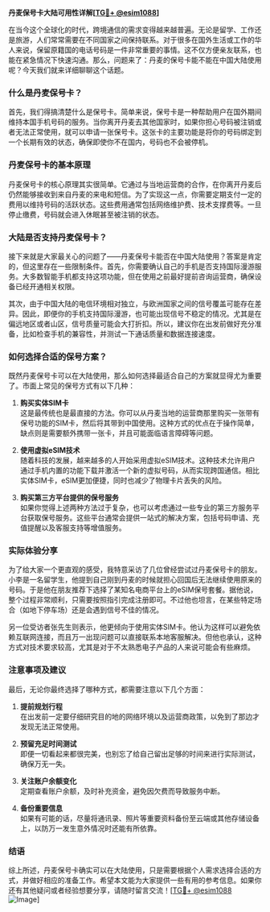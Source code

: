 **丹麦保号卡大陆可用性详解[[TG💪+ @esim1088](https://t.me/s/esim1088)]**

在当今这个全球化的时代，跨境通信的需求变得越来越普遍。无论是留学、工作还是旅游，人们常常需要在不同国家之间保持联系。对于很多在国外生活或工作的华人来说，保留原籍国的电话号码是一件非常重要的事情。这不仅方便亲友联系，也能在紧急情况下快速沟通。那么，问题来了：丹麦的保号卡能不能在中国大陆使用呢？今天我们就来详细聊聊这个话题。

### 什么是丹麦保号卡？

首先，我们得搞清楚什么是保号卡。简单来说，保号卡是一种帮助用户在国外期间维持本国手机号码的服务。当你离开丹麦去其他国家时，如果你担心号码被注销或者无法正常使用，就可以申请一张保号卡。这张卡的主要功能是将你的号码绑定到一个长期有效的状态，确保即使你不在国内，号码也不会被停机。

### 丹麦保号卡的基本原理

丹麦保号卡的核心原理其实很简单。它通过与当地运营商的合作，在你离开丹麦后仍然能够接收到来自丹麦的来电和短信。为了实现这一点，你需要定期支付一定的费用以维持号码的活跃状态。这些费用通常包括网络维护费、技术支撑费等。一旦停止缴费，号码就会进入休眠甚至被注销的状态。

### 大陆是否支持丹麦保号卡？

接下来就是大家最关心的问题了——丹麦保号卡能否在中国大陆使用？答案是肯定的，但这里存在一些限制条件。首先，你需要确认自己的手机是否支持国际漫游服务。大多数智能手机都支持这项功能，但在使用之前最好提前咨询运营商，确保设备已经开通相关权限。

其次，由于中国大陆的电信环境相对独立，与欧洲国家之间的信号覆盖可能存在差异。因此，即便你的手机支持国际漫游，也可能出现信号不稳定的情况。尤其是在偏远地区或者山区，信号质量可能会大打折扣。所以，建议你在出发前做好充分准备，比如检查手机的兼容性，并测试一下通话质量和数据连接速度。

### 如何选择合适的保号方案？

既然丹麦保号卡可以在大陆使用，那么如何选择最适合自己的方案就显得尤为重要了。市面上常见的保号方式有以下几种：

1. **购买实体SIM卡**  
   这是最传统也是最直接的方法。你可以从丹麦当地的运营商那里购买一张带有保号功能的SIM卡，然后将其带到中国使用。这种方式的优点在于操作简单，缺点则是需要额外携带一张卡，并且可能面临语言障碍等问题。

2. **使用虚拟eSIM技术**  
   随着科技的发展，越来越多的人开始采用虚拟eSIM技术。这种技术允许用户通过手机内置的功能下载并激活一个新的虚拟号码，从而实现跨国通信。相比实体SIM卡，eSIM更加便捷，同时也减少了物理卡片丢失的风险。

3. **购买第三方平台提供的保号服务**  
   如果你觉得上述两种方法过于复杂，也可以考虑通过一些专业的第三方服务平台获取保号服务。这些平台通常会提供一站式的解决方案，包括号码申请、充值提醒以及客服支持等增值服务。

### 实际体验分享

为了给大家一个更直观的感受，我特意采访了几位曾经尝试过丹麦保号卡的朋友。小李是一名留学生，他提到自己刚到丹麦的时候就担心回国后无法继续使用原来的号码。于是他在朋友推荐下选择了某知名电商平台上的eSIM保号套餐。据他说，整个过程非常顺利，只需要按照指引完成注册即可。不过他也坦言，在某些特定场合（如地下停车场）还是会遇到信号不佳的情况。

另一位受访者张先生则表示，他更倾向于使用实体SIM卡。他认为这样可以避免依赖互联网连接，而且万一出现问题可以直接联系本地客服解决。但他也承认，这种方式对技术要求较高，尤其是对于不太熟悉电子产品的人来说可能会有些麻烦。

### 注意事项及建议

最后，无论你最终选择了哪种方式，都需要注意以下几个方面：

1. **提前规划行程**  
   在出发前一定要仔细研究目的地的网络环境以及运营商政策，以免到了那边才发现无法正常使用。

2. **预留充足时间测试**  
   即便一切看起来都很完美，也别忘了给自己留出足够的时间来进行实际测试，确保万无一失。

3. **关注账户余额变化**  
   定期查看账户余额，及时补充资金，避免因欠费而导致服务中断。

4. **备份重要信息**  
   如果有可能的话，尽量将通讯录、照片等重要资料备份至云端或其他存储设备上，以防万一发生意外情况时还能有所依靠。

### 结语

综上所述，丹麦保号卡确实可以在大陆使用，只是需要根据个人需求选择合适的方式，并做好相应的准备工作。希望本文能为大家提供一些有用的参考信息。如果你还有其他疑问或者经验想要分享，请随时留言交流！[[TG💪+ @esim1088](https://t.me/s/esim1088) ![Image](https://i.postimg.cc/4NQfJmqS/Snipaste-2025-05-13-00-14-12.png)]